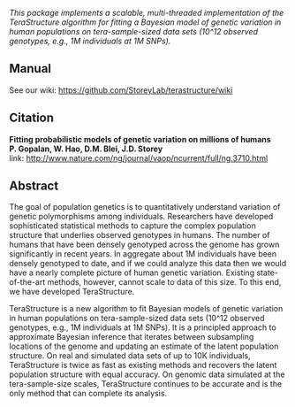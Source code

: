 *This package implements a scalable, multi-threaded implementation of the TeraStructure algorithm for fitting a Bayesian model of genetic variation in human populations on tera-sample-sized data sets (10^12 observed genotypes, e.g., 1M individuals at 1M SNPs).*

Manual
------

See our wiki: https://github.com/StoreyLab/terastructure/wiki

Citation
--------

**Fitting probabilistic models of genetic variation on millions of humans**  
**P. Gopalan, W. Hao, D.M. Blei, J.D. Storey**    
link: http://www.nature.com/ng/journal/vaop/ncurrent/full/ng.3710.html

Abstract
--------

The goal of population genetics is to quantitatively understand variation of genetic polymorphisms among individuals. Researchers have developed sophisticated statistical methods to capture the complex population structure that underlies observed genotypes in humans. The number of humans that have been densely genotyped across the genome has grown significantly in recent years. In aggregate about 1M individuals have been densely genotyped to date, and if we could analyze this data then we would have a nearly complete picture of human genetic variation. Existing state-of-the-art methods, however, cannot scale to data of this size. To this end, we have developed TeraStructure.

TeraStructure is a new algorithm to fit Bayesian models of genetic variation in human populations on tera-sample-sized data sets (10^12 observed genotypes, e.g., 1M individuals at 1M SNPs). It is a principled approach to approximate Bayesian inference that iterates between subsampling locations of the genome and updating an estimate of the latent population structure. On real and simulated data sets of up to 10K individuals, TeraStructure is twice as fast as existing methods and recovers the latent population structure with equal accuracy. On genomic data simulated at the tera-sample-size scales, TeraStructure continues to be accurate and is the only method that can complete its analysis.
